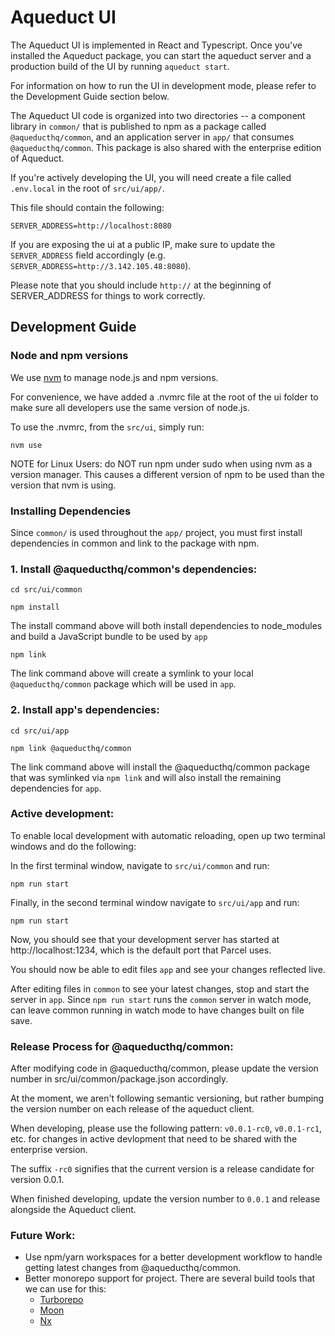 # Aqueduct UI

The Aqueduct UI is implemented in React and Typescript. Once you've installed the Aqueduct
package, you can start the aqueduct server and a production build of the UI by running `aqueduct start`.

For information on how to run the UI in development mode, please refer to the Development Guide section below.

The Aqueduct UI code is organized into two directories -- a component library in
`common/` that is published to npm as a package called `@aqueducthq/common`, and an application server in `app/`
that consumes `@aqueducthq/common`. This package is also shared with the enterprise edition of Aqueduct.

If you're actively developing the UI, you will need create a file called ```.env.local``` in the root of `src/ui/app/`.

This file should contain the following:

```SERVER_ADDRESS=http://localhost:8080```

If you are exposing the ui at a public IP, make
sure to update the `SERVER_ADDRESS` field accordingly (e.g. 
`SERVER_ADDRESS=http://3.142.105.48:8080`).

Please note that you should include ```http://``` at the beginning of SERVER_ADDRESS for things to work correctly. 

## Development Guide

### Node and npm versions
We use [nvm](https://github.com/nvm-sh/nvm) to manage node.js and npm versions.

For convenience, we have added a .nvmrc file at the root of the ui folder to make sure all developers use the same
version of node.js.

To use the .nvmrc, from the ```src/ui```, simply run:

```nvm use```

NOTE for Linux Users: do NOT run npm under sudo when using nvm as a version manager. This causes a different version 
of npm to be used than the version that nvm is using.

### Installing Dependencies

Since ```common/``` is used throughout the ```app/``` project, you must first install dependencies in common and link
to the package with npm.

### 1. Install @aqueducthq/common's dependencies:

```cd src/ui/common```

```npm install```

The install command above will both install dependencies to node_modules and build a JavaScript bundle to be used by ```app```

```npm link```

The link command above will create a symlink to your local ```@aqueducthq/common``` package which will be used in ```app```.

### 2. Install app's dependencies:

```cd src/ui/app```

```npm link @aqueducthq/common```

The link command above will install the @aqueducthq/common package that was symlinked via ```npm link``` and will also install
the remaining dependencies for ```app```.

### Active development:
To enable local development with automatic reloading, open up two terminal windows and do the following:

In the first terminal window, navigate to ```src/ui/common``` and run:

```npm run start```

Finally, in the second terminal window navigate to ```src/ui/app``` and run:

```npm run start```

Now, you should see that your development server has started at http://localhost:1234, which is the default port that Parcel
uses.

You should now be able to edit files ```app``` and see your changes reflected live.

After editing files in ```common``` to see your latest changes, stop and start the server in ```app```. Since ```npm run start```
runs the ```common``` server in watch mode, can leave common running in watch mode to have changes built on file save.

### Release Process for @aqueducthq/common:
After modifying code in @aqueducthq/common, please update the version number in src/ui/common/package.json accordingly.

At the moment, we aren't following semantic versioning, but rather bumping the version number on each release of the
aqueduct client. 

When developing, please use the following pattern:
```v0.0.1-rc0```, ```v0.0.1-rc1```, etc. for changes in active devlopment that need to be shared with the enterprise version.

The suffix ```-rc0``` signifies that the current version is a release candidate for version 0.0.1. 

When finished developing, update the version number to ```0.0.1``` and release alongside the Aqueduct client.

### Future Work:
- Use npm/yarn workspaces for a better development workflow to handle getting latest changes from @aqueducthq/common.
- Better monorepo support for project. There are several build tools that we can use for this:
    - [Turborepo](https://turborepo.org/)
    - [Moon](https://moonrepo.dev/)
    - [Nx](https://nx.dev/)


